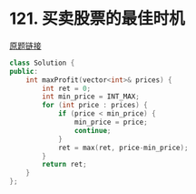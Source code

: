 # 121. 买卖股票的最佳时机

[原题链接](https://leetcode-cn.com/problems/best-time-to-buy-and-sell-stock/)

```cpp
class Solution {
public:
    int maxProfit(vector<int>& prices) {
        int ret = 0;
        int min_price = INT_MAX;
        for (int price : prices) {
            if (price < min_price) {
                min_price = price;
                continue;
            }
            ret = max(ret, price-min_price);
        }
        return ret;
    }
};
```
